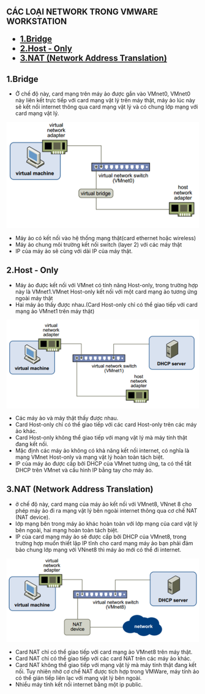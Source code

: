 <h2> CÁC LOẠI NETWORK TRONG VMWARE WORKSTATION

- [1.Bridge](#1bridge)
- [2.Host - Only](#2host---only)
- [3.NAT (Network Address Translation)](#3nat-network-address-translation)
## 1.Bridge
- Ở chế độ này, card mạng trên máy ảo được gắn vào VMnet0, VMnet0 này liên kết trực tiếp với card mạng vật lý trên máy thật, máy ảo lúc này sẽ kết nối internet thông qua  card mạng vật lý và có chung lớp mạng với card mạng vật lý.

![](./image/1-brid.png)
- Máy ảo có kết nối vào hệ thống mạng thật(card ethernet hoặc wireless)
- Máy ảo chung môi trường kết nối switch (layer 2) với các máy thật
- IP của máy ảo sẽ cùng với dải IP của máy thật.

## 2.Host - Only
- Máy ảo được kết nối với VMnet có tính năng Host-only, trong trường hợp này là VMnet1.VMnet Host-only kết nối với  một card mạng ảo tương ứng ngoài máy thật
- Hai máy ảo thấy được nhau.(Card Host-only chỉ có thể giao tiếp với card mạng ảo VMnet1 trên máy thật)

![](./image/2-hostonly.png)
- Các máy ảo và máy thật thấy được nhau.
- Card Host-only chỉ có thể giao tiếp với các card Host-only trên các máy ảo khác.
- Card Host-only không thể giao tiếp với mạng vật lý mà máy tính thật đang kết nối.
- Mặc định các máy ảo không có khả năng kết nối internet, có nghĩa là mạng VMnet Host-only và mạng vật lý hoàn toàn tách biệt.
- IP của máy ảo được cấp bởi DHCP của VMnet tương ứng, ta có thể tắt DHCP trên VMnet và cấu hình IP bằng tay cho máy ảo.
## 3.NAT (Network Address Translation)
- ở chế độ này, card mạng của máy ảo kết nối với VMnet8, VNnet 8 cho phép máy ảo đi ra mạng vật lý bên ngoài internet thông qua cơ chế NAT (NAT device). 
- lớp mạng bên trong máy ảo khác hoàn toàn với lớp mạng của card vật lý bên ngoài, hai mạng hoàn toàn tách biệt.
- IP của card mạng máy ảo sẽ được cấp bởi DHCP của VMnet8, trong trường hợp muốn thiết lập IP tĩnh cho card mạng máy ảo bạn phải đảm bảo chung lớp mạng với VNnet8 thì máy ảo mới có thể đi internet.

![](./image/3-nat.png)
- Card NAT chỉ có thể giao tiếp với card mạng ảo VMnet8 trên máy thật.
- Card NAT chỉ có thể giao tiếp với các card NAT trên các máy ảo khác.
- Card NAT không thể giao tiếp với mạng vật lý mà máy tính thật đang kết nối. Tuy nhiên nhờ cơ chế NAT được tích hợp trong VMWare, máy tính ảo có thể gián tiếp liên lạc với mạng vật lý bên ngoài.
- Nhiều máy tính kết nối internet bằng một ip public.
